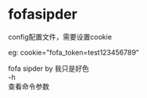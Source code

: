 # fofasipder

config配置文件，需要设置cookie

eg:
cookie="fofa_token=test123456789"

fofa sipder by 我只是好色  
-h  
查看命令参数
